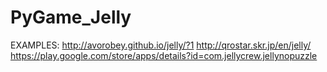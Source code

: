# PyGame_Jelly


EXAMPLES:
http://avorobey.github.io/jelly/?1
http://qrostar.skr.jp/en/jelly/
https://play.google.com/store/apps/details?id=com.jellycrew.jellynopuzzle
